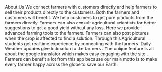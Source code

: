 About Us
We connect farmers with customers directly and help farmers to sell their products directly to the customers. Both the farmers and customers will benefit.
We help customers to get pure products from the farmers directly. Farmers can also consult agricultural scientists for better suggestions to get a good yield without any loss. 
Here we provide advanced farming tools to the farmers. Farmers can also post pictures when the crop is affected to find a solution.
Through this Agricultural students get real time experience by connecting with the farmers .Daily Weather updates give intimation to the farmers .
The unique feature is all about the google translator which makes easy engaging with the site .
Farmers can benefit a lot from this app because our main motto is to make every farmer happy across the globe to save our Earth. 
